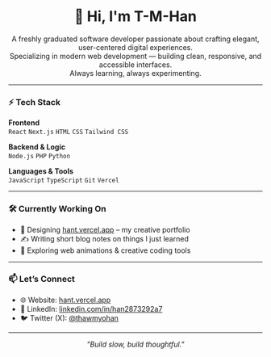 <h1 align="center">👋 Hi, I'm T-M-Han</h1>

<p align="center">
  A freshly graduated software developer passionate about crafting elegant, user-centered digital experiences.<br>
  Specializing in modern web development — building clean, responsive, and accessible interfaces.<br>
  Always learning, always experimenting.
</p>

---

### ⚡ Tech Stack

**Frontend**  
`React` `Next.js` `HTML` `CSS` `Tailwind CSS`

**Backend & Logic**  
`Node.js` `PHP` `Python`

**Languages & Tools**  
`JavaScript` `TypeScript` `Git` `Vercel`

---

### 🛠 Currently Working On
- 🎨 Designing [hant.vercel.app](https://hant.vercel.app) – my creative portfolio
- ✍️ Writing short blog notes on things I just learned
- 🌈 Exploring web animations & creative coding tools

---

### 📫 Let’s Connect

- 🌐 Website: [hant.vercel.app](https://hant.vercel.app)  
- 💼 LinkedIn: [linkedin.com/in/han2873292a7](https://www.linkedin.com/in/han2873292a7/)  
- 🐦 Twitter (X): [@thawmyohan](https://x.com/thawmyohan)

---

<p align="center"><i>"Build slow, build thoughtful."</i></p>
